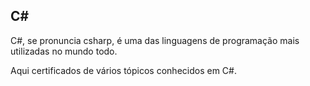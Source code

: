 ## C#

C#, se pronuncia csharp, é uma das linguagens de programação mais utilizadas no mundo todo.

Aqui certificados de vários tópicos conhecidos em C#.
